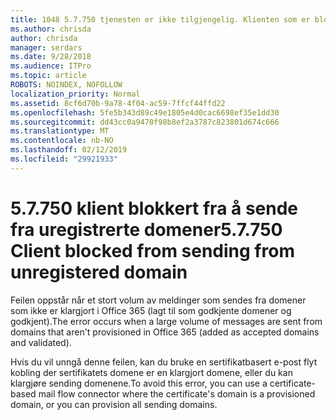```yaml
---
title: 1048 5.7.750 tjenesten er ikke tilgjengelig. Klienten som er blokkert fra å sende fra uregistrerte domener
ms.author: chrisda
author: chrisda
manager: serdars
ms.date: 9/28/2018
ms.audience: ITPro
ms.topic: article
ROBOTS: NOINDEX, NOFOLLOW
localization_priority: Normal
ms.assetid: 8cf6d70b-9a78-4f04-ac59-7ffcf44ffd22
ms.openlocfilehash: 5fe5b343d89c49e1805e4d0cac6698ef35e1dd30
ms.sourcegitcommit: dd43cc0a9470f98b8ef2a3787c823801d674c666
ms.translationtype: MT
ms.contentlocale: nb-NO
ms.lasthandoff: 02/12/2019
ms.locfileid: "29921933"
---
```

# <a name="57750-client-blocked-from-sending-from-unregistered-domain"></a><span data-ttu-id="ad8ec-103">5.7.750 klient blokkert fra å sende fra uregistrerte domener</span><span class="sxs-lookup"><span data-stu-id="ad8ec-103">5.7.750 Client blocked from sending from unregistered domain</span></span>

<span data-ttu-id="ad8ec-104">Feilen oppstår når et stort volum av meldinger som sendes fra domener som ikke er klargjort i Office 365 (lagt til som godkjente domener og godkjent).</span><span class="sxs-lookup"><span data-stu-id="ad8ec-104">The error occurs when a large volume of messages are sent from domains that aren't provisioned in Office 365 (added as accepted domains and validated).</span></span>
  
<span data-ttu-id="ad8ec-105">Hvis du vil unngå denne feilen, kan du bruke en sertifikatbasert e-post flyt kobling der sertifikatets domene er en klargjort domene, eller du kan klargjøre sending domenene.</span><span class="sxs-lookup"><span data-stu-id="ad8ec-105">To avoid this error, you can use a certificate-based mail flow connector where the certificate's domain is a provisioned domain, or you can provision all sending domains.</span></span>
  

